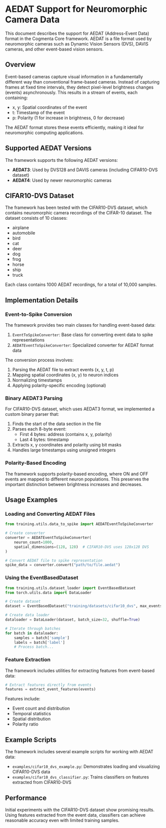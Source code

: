 # AEDAT Support for Neuromorphic Camera Data

This document describes the support for AEDAT (Address-Event Data) format in the Cogmenta Core framework. AEDAT is a file format used by neuromorphic cameras such as Dynamic Vision Sensors (DVS), DAVIS cameras, and other event-based vision sensors.

## Overview

Event-based cameras capture visual information in a fundamentally different way than conventional frame-based cameras. Instead of capturing frames at fixed time intervals, they detect pixel-level brightness changes (events) asynchronously. This results in a stream of events, each containing:

- x, y: Spatial coordinates of the event
- t: Timestamp of the event
- p: Polarity (1 for increase in brightness, 0 for decrease)

The AEDAT format stores these events efficiently, making it ideal for neuromorphic computing applications.

## Supported AEDAT Versions

The framework supports the following AEDAT versions:

- **AEDAT3**: Used by DVS128 and DAVIS cameras (including CIFAR10-DVS dataset)
- **AEDAT4**: Used by newer neuromorphic cameras

## CIFAR10-DVS Dataset

The framework has been tested with the CIFAR10-DVS dataset, which contains neuromorphic camera recordings of the CIFAR-10 dataset. The dataset consists of 10 classes:

- airplane
- automobile
- bird
- cat
- deer
- dog
- frog
- horse
- ship
- truck

Each class contains 1000 AEDAT recordings, for a total of 10,000 samples.

## Implementation Details

### Event-to-Spike Conversion

The framework provides two main classes for handling event-based data:

1. `EventToSpikeConverter`: Base class for converting event data to spike representations
2. `AEDATEventToSpikeConverter`: Specialized converter for AEDAT format data

The conversion process involves:

1. Parsing the AEDAT file to extract events (x, y, t, p)
2. Mapping spatial coordinates (x, y) to neuron indices
3. Normalizing timestamps
4. Applying polarity-specific encoding (optional)

### Binary AEDAT3 Parsing

For CIFAR10-DVS dataset, which uses AEDAT3 format, we implemented a custom binary parser that:

1. Finds the start of the data section in the file
2. Parses each 8-byte event:
   - First 4 bytes: address (contains x, y, polarity)
   - Last 4 bytes: timestamp
3. Extracts x, y coordinates and polarity using bit masks
4. Handles large timestamps using unsigned integers

### Polarity-Based Encoding

The framework supports polarity-based encoding, where ON and OFF events are mapped to different neuron populations. This preserves the important distinction between brightness increases and decreases.

## Usage Examples

### Loading and Converting AEDAT Files

```python
from training.utils.data_to_spike import AEDATEventToSpikeConverter

# Create converter
converter = AEDATEventToSpikeConverter(
    neuron_count=1000,
    spatial_dimensions=(128, 128)  # CIFAR10-DVS uses 128x128 DVS
)

# Convert AEDAT file to spike representation
spike_data = converter.convert("path/to/file.aedat")
```

### Using the EventBasedDataset

```python
from training.utils.dataset_loader import EventBasedDataset
from torch.utils.data import DataLoader

# Create dataset
dataset = EventBasedDataset("training/datasets/cifar10_dvs", max_events=5000)

# Create data loader
dataloader = DataLoader(dataset, batch_size=32, shuffle=True)

# Iterate through batches
for batch in dataloader:
    samples = batch['sample']
    labels = batch['label']
    # Process batch...
```

### Feature Extraction

The framework includes utilities for extracting features from event-based data:

```python
# Extract features directly from events
features = extract_event_features(events)
```

Features include:
- Event count and distribution
- Temporal statistics
- Spatial distribution
- Polarity ratio

## Example Scripts

The framework includes several example scripts for working with AEDAT data:

- `examples/cifar10_dvs_example.py`: Demonstrates loading and visualizing CIFAR10-DVS data
- `examples/cifar10_dvs_classifier.py`: Trains classifiers on features extracted from CIFAR10-DVS

## Performance

Initial experiments with the CIFAR10-DVS dataset show promising results. Using features extracted from the event data, classifiers can achieve reasonable accuracy even with limited training samples. 